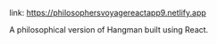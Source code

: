 link: https://philosophersvoyagereactapp9.netlify.app

A philosophical version of Hangman built using React. 
